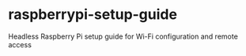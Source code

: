 # raspberrypi-setup-guide
Headless Raspberry Pi setup guide for Wi-Fi configuration and remote access
